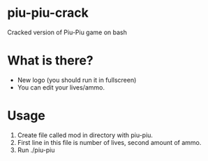 # piu-piu-crack
Cracked version of Piu-Piu game on bash
# What is there?
- New logo (you should run it in fullscreen)
- You can edit your lives/ammo.
# Usage
1. Create file called mod in directory with piu-piu.
2. First line in this file is number of lives, second amount of ammo.
3. Run ./piu-piu
